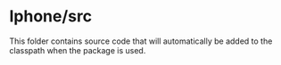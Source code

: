 # Iphone/src

This folder contains source code that will automatically be added to the classpath when
the package is used.
